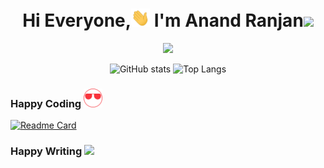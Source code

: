 # <h1 align="center">Hi Everyone,<img src="https://raw.githubusercontent.com/ABSphreak/ABSphreak/master/gifs/Hi.gif" width="30px" /> I'm Anand Ranjan<img width="80" src="https://raw.githubusercontent.com/tonynguyenit18/Anand-ark/main/static/happy-face.gif"></h1>
<p align="center">
    <img width="200" src=![kids-online-lessons-concept_23-2148520727](https://user-images.githubusercontent.com/44177280/125386355-c0523500-e3b9-11eb-883a-b385b358b623.jpg)>
</p>

<div align="center">

![GitHub stats](https://github-readme-stats.vercel.app/api?username=Anand-ark&show_icons=true&count_private=true&include_all_commits=true&title_color=f8333c&icon_color=f8333c)
![Top Langs](https://github-readme-stats.vercel.app/api/top-langs/?username=Anand-ark&layout=compact&custom_title=I%20use&title_color=f8333c&card_width=445)
</div>

<h3>Happy Coding <img width="30" src="https://raw.githubusercontent.com/tonynguyenit18/tonynguyenit18/main/static/happy-face.gif"></h3>


[![Readme Card](https://github-readme-stats.vercel.app/api/pin/?username=Anand-ark&repo=Data-Structure-Algorithm-Series)](https://github.com/Anand-ark/Data-Structure-Algorithm-Series)

<h3>Happy Writing <img width="30" src="https://raw.githubusercontent.com/tonynguyenit18/Anand-ark/main/static/happy-face.gif"></h3>
